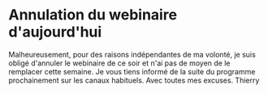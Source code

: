 # Annulation du webinaire d'aujourd'hui

Malheureusement, pour des raisons indépendantes de ma volonté, je suis obligé d'annuler le webinaire de ce soir et n'ai pas de moyen de le remplacer cette semaine. Je vous tiens informé de la suite du programme prochainement sur les canaux habituels. Avec toutes mes excuses. Thierry
